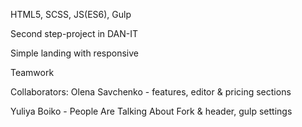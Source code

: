 HTML5, SCSS, JS(ES6), Gulp

Second step-project in DAN-IT

Simple landing with responsive

Teamwork

Collaborators:
Olena Savchenko - features, editor & pricing sections

<!-- add descr -->

Yuliya Boiko -  People Are Talking About Fork & header, gulp settings


